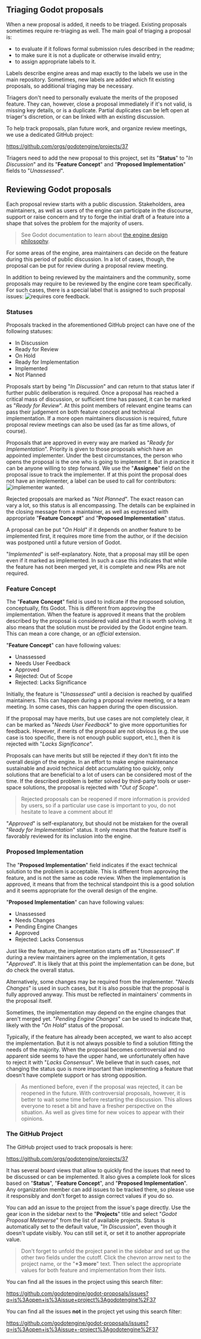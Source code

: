 ## Triaging Godot proposals

When a new proposal is added, it needs to be triaged. Existing proposals sometimes require
re-triaging as well. The main goal of triaging a proposal is:

* to evaluate if it follows formal submission rules described in the readme;
* to make sure it is not a duplicate or otherwise invalid entry;
* to assign appropriate labels to it.

Labels describe engine areas and map exactly to the labels we use in the main repository.
Sometimes, new labels are added which fit existing proposals, so additional triaging
may be necessary.

Triagers don't need to personally evaluate the merits of the proposed feature. They can,
however, close a proposal immediately if it's not valid, is missing key details, or is
a duplicate. Partial duplicates can be left open at triager's discretion, or can be linked
with an existing discussion.

To help track proposals, plan future work, and organize review meetings, we use a dedicated
GitHub project:

https://github.com/orgs/godotengine/projects/37

Triagers need to add the new proposal to this project, set its "**Status**" to "_In Discussion_" and
its "**Feature Concept**" and "**Proposed Implementation**" fields to "_Unassessed_".

## Reviewing Godot proposals

Each proposal review starts with a public discussion. Stakeholders, area maintainers, as well as
users of the engine can participate in the discourse, support or raise concern and try to
forge the initial draft of a feature into a shape that solves the problem for the majority of users.

> See Godot documentation to learn about [the engine design philosophy](https://docs.godotengine.org/en/stable/community/contributing/best_practices_for_engine_contributors.html).

For some areas of the engine, area maintainers can decide on the feature during this period of public
discussion. In a lot of cases, though, the proposal can be put for review during a proposal review
meeting.

In addition to being reviewed by the maintainers and the community, some proposals may require to be
reviewed by the engine core team specifically. For such cases, there is a special label that is assigned
to such proposal issues: ![requires core feedback](https://img.shields.io/badge/-requires%20core%20feedback-E06006.svg).

### Statuses

Proposals tracked in the aforementioned GitHub project can have one of the following statuses:

* In Discussion
* Ready for Review
* On Hold
* Ready for Implementation
* Implemented
* Not Planned

Proposals start by being "_In Discussion_" and can return to that status later if further public
deliberation is required. Once a proposal has reached a critical mass of discussion, or sufficient
time has passed, it can be marked as "_Ready for Review_". At this point members of relevant engine
teams can pass their judgement on both feature concept and technical implementation. If a more
open maintainers discussion is required, future proposal review meetings can also be used
(as far as time allows, of course).

Proposals that are approved in every way are marked as "_Ready for Implementation_". Priority is
given to those proposals which have an appointed implementer. Under the best circumstances, the
person who opens the proposal is the one who is going to implement it. But in practice it can be
anyone willing to step forward. We use the "**Assignee**" field on the proposal issue to track the
implementer. If at this point the proposal does not have an implementer, a label can be used to
call for contributors: ![implementer wanted](https://img.shields.io/badge/-implementer%20wanted-02955E.svg).

Rejected proposals are marked as "_Not Planned_". The exact reason can vary a lot, so this
status is all encompassing. The details can be explained in the closing message from a maintainer,
as well as expressed with appropriate "**Feature Concept**" and "**Proposed Implementation**" status.

A proposal can be put "_On Hold_" if it depends on another feature to be implemented first, it
requires more time from the author, or if the decision was postponed until a future version of Godot.

"_Implemented_" is self-explanatory. Note, that a proposal may still be open even if it marked as implemented.
In such a case this indicates that while the feature has not been merged yet, it is complete
and new PRs are not required.

### Feature Concept

The "**Feature Concept**" field is used to indicate if the proposed solution, conceptually, fits Godot.
This is different from approving the implementation. When the feature is approved it means that
the problem described by the proposal is considered valid and that it is worth solving. It also means
that the solution must be provided by the Godot engine team. This can mean a core change, or
an _official_ extension.

"**Feature Concept**" can have following values:

* Unassessed
* Needs User Feedback
* Approved
* Rejected: Out of Scope
* Rejected: Lacks Significance

Initially, the feature is "_Unassessed_" until a decision is reached by qualified maintainers. This
can happen during a proposal review meeting, or a team meeting. In some cases, this can happen during
the open discussion.

If the proposal may have merits, but use cases are not completely clear, it can be marked as
"_Needs User Feedback_" to give more opportunities for feedback. However, if merits of the proposal
are not obvious (e.g. the use case is too specific, there is not enough public support, etc.),
then it is rejected with "_Lacks Significance_".

Proposals can have merits but still be rejected if they don't fit into the overall design of the engine.
In an effort to make engine maintenance sustainable and avoid technical debt accumulating too quickly,
only solutions that are beneficial to a lot of users can be considered most of the time. If the
described problem is better solved by third-party tools or user-space solutions, the proposal is
rejected with "_Out of Scope_".

> Rejected proposals can be reopened if more information is provided by users, so if a particular
> use case is important to you, do not hesitate to leave a comment about it!

"_Approved_" is self-explanatory, but should not be mistaken for the overall "_Ready for Implementation_" status.
It only means that the feature itself is favorably reviewed for its inclusion into the engine.

### Proposed Implementation

The "**Proposed Implementation**" field indicates if the exact technical solution to the problem
is acceptable. This is different from approving the feature, and is not the same as code review.
When the implementation is approved, it means that from the technical standpoint this is a good
solution and it seems appropriate for the overall design of the engine.

"**Proposed Implementation**" can have following values:

* Unassessed
* Needs Changes
* Pending Engine Changes
* Approved
* Rejected: Lacks Consensus

Just like the feature, the implementation starts off as "_Unassessed_". If during a review
maintainers agree on the implementation, it gets "_Approved_". It is likely that at
this point the implementation can be done, but do check the overall status.

Alternatively, some changes may be required from the implementer. "_Needs Changes_" is used
in such cases, but it is also possible that the proposal is fully approved anyway. This must
be reflected in maintainers' comments in the proposal itself.

Sometimes, the implementation may depend on the engine changes that aren't merged yet.
"_Pending Engine Changes_" can be used to indicate that, likely with the "_On Hold_" status
of the proposal.

Typically, if the feature has already been accepted, we want to also accept the implementation.
But it is not always possible to find a solution fitting the needs of the majority. When
the proposal becomes controversial and no apparent side seems to have the upper hand,
we unfortunately often have to reject it with "_Lacks Consensus_". We believe that in
such cases, not changing the status quo is more important than implementing a feature that
doesn't have complete support or has strong opposition.

> As mentioned before, even if the proposal was rejected, it can be reopened in the future.
> With controversial proposals, however, it is better to wait some time before restarting the
> discussion. This allows everyone to reset a bit and have a fresher perspective on the
> situation. As well as gives time for new voices to appear with their opinions.

### The GitHub Project

The GitHub project used to track proposals is here:

https://github.com/orgs/godotengine/projects/37

It has several board views that allow to quickly find the issues that need to be discussed or can be
implemented. It also gives a complete look for slices based on "**Status**", "**Feature Concept**",
and "**Proposed Implementation**". Any organization member can add issues to be tracked there,
so please use it responsibly and don't forget to assign correct values if you do so.

You can add an issue to the project from the issue's page directly. Use the gear icon in the sidebar
next to the "**Projects**" title and select "_Godot Proposal Metaverse_" from the list of available projects.
Status is automatically set to the default value, "_In Discussion_", even though it doesn't update visibly.
You can still set it, or set it to another appropriate value.

> Don't forget to unfold the project panel in the sidebar and set up the other two fields under the cutoff.
> Click the chevron arrow next to the project name, or the "**+3 more**" text. Then select the
> appropriate values for both feature and implementation from their lists.

You can find all the issues in the project using this search filter:

https://github.com/godotengine/godot-proposals/issues?q=is%3Aopen+is%3Aissue+project%3Agodotengine%2F37

You can find all the issues **not** in the project yet using this search filter:

https://github.com/godotengine/godot-proposals/issues?q=is%3Aopen+is%3Aissue+-project%3Agodotengine%2F37
